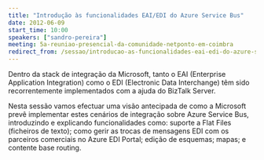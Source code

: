 ```yaml
---
title: "Introdução às funcionalidades EAI/EDI do Azure Service Bus"
date: 2012-06-09
start_time: 10:00
speakers: ["sandro-pereira"]
meeting: 5a-reuniao-presencial-da-comunidade-netponto-em-coimbra
redirect_from: /sessao/introducao-as-funcionalidades-eai-edi-do-azure-service-bus/
---
```


Dentro da stack de integração da Microsoft, tanto o EAI (Enterprise Application Integration) como o EDI (Electronic Data Interchange) têm sido recorrentemente implementados com a ajuda do BizTalk Server.


Nesta sessão vamos efectuar uma visão antecipada de como a Microsoft prevê implementar estes cenários de integração sobre Azure Service Bus, introduzindo e explicando funcionalidades como: suporte a Flat Files (ficheiros de texto); como gerir as trocas de mensagens EDI com os parceiros comerciais no Azure EDI Portal; edição de esquemas; mapas; e contente base routing.
